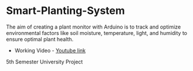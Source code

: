 # Smart-Planting-System
The aim of creating a plant monitor with Arduino is to track and optimize environmental factors like soil moisture, temperature, light, and humidity to ensure optimal plant health.

- Working Video - [Youtube link](https://www.youtube.com/watch?v=BzGv1hVeyy4)

5th Semester University Project
